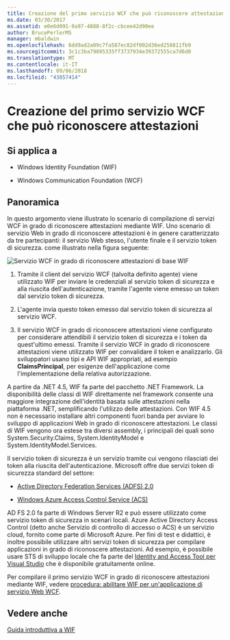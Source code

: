 ```yaml
---
title: Creazione del primo servizio WCF che può riconoscere attestazioni
ms.date: 03/30/2017
ms.assetid: e0e6d091-9a97-4888-8f2c-cbcee42d90ee
author: BrucePerlerMS
manager: mbaldwin
ms.openlocfilehash: 6dd9ad2a09c7fa587ec82df002d36ed258811fb9
ms.sourcegitcommit: 3c1c3ba79895335ff3737934e39372555ca7d6d0
ms.translationtype: MT
ms.contentlocale: it-IT
ms.lasthandoff: 09/06/2018
ms.locfileid: "43857414"
---
```

# <a name="building-my-first-claims-aware-wcf-service"></a>Creazione del primo servizio WCF che può riconoscere attestazioni
## <a name="applies-to"></a>Si applica a  
  
-   Windows Identity Foundation (WIF)  
  
-   Windows Communication Foundation (WCF)  
  
## <a name="overview"></a>Panoramica  
 In questo argomento viene illustrato lo scenario di compilazione di servizi WCF in grado di riconoscere attestazioni mediante WIF. Uno scenario di servizio Web in grado di riconoscere attestazioni è in genere caratterizzato da tre partecipanti: il servizio Web stesso, l'utente finale e il servizio token di sicurezza. come illustrato nella figura seguente:  
  
 ![Servizio WCF in grado di riconoscere attestazioni di base WIF](../../../docs/framework/security/media/wifbasicclaimsawarewcfservice.gif "WIFBasicClaimsAwareWCFService")  
  
1.  Tramite il client del servizio WCF (talvolta definito agente) viene utilizzato WIF per inviare le credenziali al servizio token di sicurezza e alla riuscita dell'autenticazione, tramite l'agente viene emesso un token dal servizio token di sicurezza.  
  
2.  L'agente invia questo token emesso dal servizio token di sicurezza al servizio WCF.  
  
3.  Il servizio WCF in grado di riconoscere attestazioni viene configurato per considerare attendibili il servizio token di sicurezza e i token da quest'ultimo emessi. Tramite il servizio WCF in grado di riconoscere attestazioni viene utilizzato WIF per convalidare il token e analizzarlo. Gli sviluppatori usano tipi e API WIF appropriati, ad esempio **ClaimsPrincipal**, per esigenze dell'applicazione come l'implementazione della relativa autorizzazione.  
  
 A partire da .NET 4.5, WIF fa parte del pacchetto .NET Framework. La disponibilità delle classi di WIF direttamente nel framework consente una maggiore integrazione dell'identità basata sulle attestazioni nella piattaforma .NET, semplificando l'utilizzo delle attestazioni. Con WIF 4.5 non è necessario installare altri componenti fuori banda per avviare lo sviluppo di applicazioni Web in grado di riconoscere attestazioni. Le classi di WIF vengono ora estese tra diversi assembly, i principali dei quali sono System.Security.Claims, System.IdentityModel e System.IdentityModel.Services.  
  
 Il servizio token di sicurezza è un servizio tramite cui vengono rilasciati dei token alla riuscita dell'autenticazione. Microsoft offre due servizi token di sicurezza standard del settore:  
  
-   [Active Directory Federation Services (ADFS) 2.0](https://go.microsoft.com/fwlink/?LinkID=247516)
  
-   [Windows Azure Access Control Service (ACS)](https://go.microsoft.com/fwlink/?LinkID=247517)
  
 AD FS 2.0 fa parte di Windows Server R2 e può essere utilizzato come servizio token di sicurezza in scenari locali. Azure Active Directory Access Control (detto anche Servizio di controllo di accesso o ACS) è un servizio cloud, fornito come parte di Microsoft Azure. Per fini di test e didattici, è inoltre possibile utilizzare altri servizi token di sicurezza per compilare applicazioni in grado di riconoscere attestazioni. Ad esempio, è possibile usare STS di sviluppo locale che fa parte del [Identity and Access Tool per Visual Studio](https://go.microsoft.com/fwlink/?LinkID=245849) che è disponibile gratuitamente online.  
  
 Per compilare il primo servizio WCF in grado di riconoscere attestazioni mediante WIF, vedere [procedura: abilitare WIF per un'applicazione di servizio Web WCF](../../../docs/framework/security/how-to-enable-wif-for-a-wcf-web-service-application.md).
  
## <a name="see-also"></a>Vedere anche  
 [Guida introduttiva a WIF](../../../docs/framework/security/getting-started-with-wif.md)
